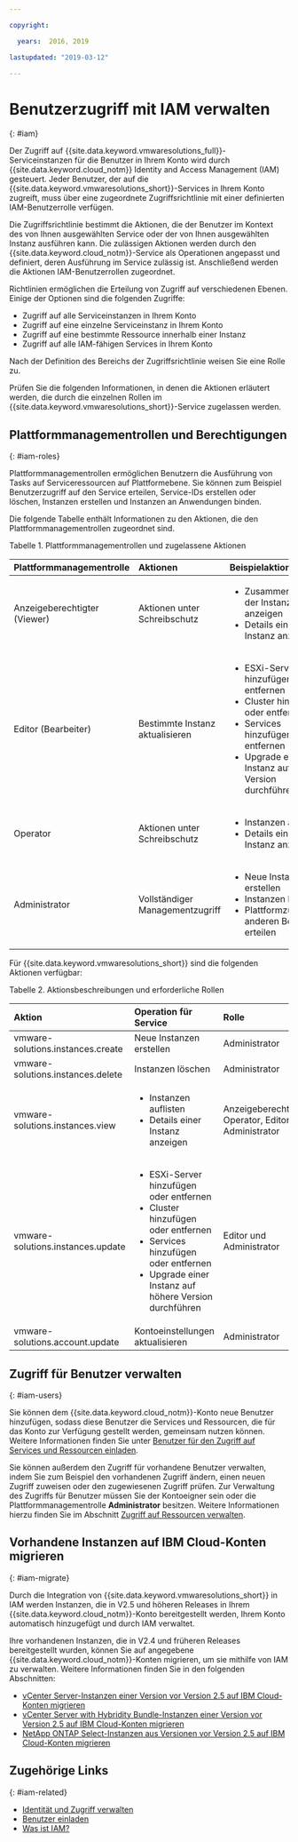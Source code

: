 ```yaml
---

copyright:

  years:  2016, 2019

lastupdated: "2019-03-12"

---
```


# Benutzerzugriff mit IAM verwalten
{: #iam}

Der Zugriff auf {{site.data.keyword.vmwaresolutions_full}}-Serviceinstanzen für die Benutzer in Ihrem Konto wird durch {{site.data.keyword.cloud_notm}} Identity and Access Management (IAM) gesteuert. Jeder Benutzer, der auf die {{site.data.keyword.vmwaresolutions_short}}-Services in Ihrem Konto zugreift, muss über eine zugeordnete Zugriffsrichtlinie mit einer definierten IAM-Benutzerrolle verfügen.

Die Zugriffsrichtlinie bestimmt die Aktionen, die der Benutzer im Kontext des von Ihnen ausgewählten Service oder der von Ihnen ausgewählten Instanz ausführen kann. Die zulässigen Aktionen werden durch den {{site.data.keyword.cloud_notm}}-Service als Operationen angepasst und definiert, deren Ausführung im Service zulässig ist. Anschließend werden die Aktionen IAM-Benutzerrollen zugeordnet.

Richtlinien ermöglichen die Erteilung von Zugriff auf verschiedenen Ebenen. Einige der Optionen sind die folgenden Zugriffe:

* Zugriff auf alle Serviceinstanzen in Ihrem Konto
* Zugriff auf eine einzelne Serviceinstanz in Ihrem Konto
* Zugriff auf eine bestimmte Ressource innerhalb einer Instanz
* Zugriff auf alle IAM-fähigen Services in Ihrem Konto

Nach der Definition des Bereichs der Zugriffsrichtlinie weisen Sie eine Rolle zu.

Prüfen Sie die folgenden Informationen, in denen die Aktionen erläutert werden, die durch die einzelnen Rollen im {{site.data.keyword.vmwaresolutions_short}}-Service zugelassen werden.

## Plattformmanagementrollen und Berechtigungen
{: #iam-roles}

Plattformmanagementrollen ermöglichen Benutzern die Ausführung von Tasks auf Serviceressourcen auf Plattformebene. Sie können zum Beispiel Benutzerzugriff auf den Service erteilen, Service-IDs erstellen oder löschen, Instanzen erstellen und Instanzen an Anwendungen binden.

Die folgende Tabelle enthält Informationen zu den Aktionen, die den Plattformmanagementrollen zugeordnet sind.

Tabelle 1. Plattformmanagementrollen und zugelassene Aktionen

| Plattformmanagementrolle | Aktionen | Beispielaktionen |
|:----------------- |:----------------- |:----------------- |
| Anzeigeberechtigter (Viewer) | Aktionen unter Schreibschutz | <ul><li>Zusammenfassung der Instanzen anzeigen</li><li>Details einer Instanz anzeigen</li></ul>|
| Editor (Bearbeiter) | Bestimmte Instanz aktualisieren |<ul><li>ESXi-Server hinzufügen oder entfernen</li><li>Cluster hinzufügen oder entfernen</li><li>Services hinzufügen oder entfernen</li><li>Upgrade einer Instanz auf höhere Version durchführen</li></ul> |
| Operator | Aktionen unter Schreibschutz | <ul><li>Instanzen auflisten</li><li>Details einer Instanz anzeigen</li></ul> |
| Administrator | Vollständiger Managementzugriff |<ul><li>Neue Instanzen erstellen</li><li>Instanzen löschen</li><li>Plattformzugriff anderen Benutzern erteilen</li></ul>|

Für {{site.data.keyword.vmwaresolutions_short}} sind die folgenden Aktionen verfügbar:

Tabelle 2. Aktionsbeschreibungen und erforderliche Rollen

| Aktion | Operation für Service | Rolle |
|:------ |:-------------------- |:---- |
| vmware-solutions.instances.create | Neue Instanzen erstellen | Administrator |
| vmware-solutions.instances.delete | Instanzen löschen | Administrator |
| vmware-solutions.instances.view | <ul><li>Instanzen auflisten</li><li>Details einer Instanz anzeigen</li></ul> | Anzeigeberechtigter, Operator, Editor und Administrator |
| vmware-solutions.instances.update | <ul><li>ESXi-Server hinzufügen oder entfernen</li><li>Cluster hinzufügen oder entfernen</li><li>Services hinzufügen oder entfernen</li><li>Upgrade einer Instanz auf höhere Version durchführen</li></ul> | Editor und Administrator |
| vmware-solutions.account.update | Kontoeinstellungen aktualisieren | Administrator |

## Zugriff für Benutzer verwalten
{: #iam-users}

Sie können dem {{site.data.keyword.cloud_notm}}-Konto neue Benutzer hinzufügen, sodass diese Benutzer die Services und Ressourcen, die für das Konto zur Verfügung gestellt werden, gemeinsam nutzen können. Weitere Informationen finden Sie unter [Benutzer für den Zugriff auf Services und Ressourcen einladen](/docs/services/vmwaresolutions/vmonic?topic=vmware-solutions-iamuserinvite).

Sie können außerdem den Zugriff für vorhandene Benutzer verwalten, indem Sie zum Beispiel den vorhandenen Zugriff ändern, einen neuen Zugriff zuweisen oder den zugewiesenen Zugriff prüfen. Zur Verwaltung des Zugriffs für Benutzer müssen Sie der Kontoeigner sein oder die Plattformmanagementrolle **Administrator** besitzen. Weitere Informationen hierzu finden Sie im Abschnitt [Zugriff auf Ressourcen verwalten](/docs/iam?topic=iam-iammanidaccser).

## Vorhandene Instanzen auf IBM Cloud-Konten migrieren
{: #iam-migrate}

Durch die Integration von {{site.data.keyword.vmwaresolutions_short}} in IAM werden Instanzen, die in V2.5 und höheren Releases in Ihrem {{site.data.keyword.cloud_notm}}-Konto bereitgestellt werden, Ihrem Konto automatisch hinzugefügt und durch IAM verwaltet.

Ihre vorhandenen Instanzen, die in V2.4 und früheren Releases bereitgestellt wurden, können Sie auf angegebene {{site.data.keyword.cloud_notm}}-Konten migrieren, um sie mithilfe von IAM zu verwalten. Weitere Informationen finden Sie in den folgenden Abschnitten:
* [vCenter Server-Instanzen einer Version vor Version 2.5 auf IBM Cloud-Konten migrieren](/docs/services/vmwaresolutions/vcenter?topic=vmware-solutions-vc_addinstancetousraccount)
* [vCenter Server with Hybridity Bundle-Instanzen einer Version vor Version 2.5 auf IBM Cloud-Konten migrieren](/docs/services/vmwaresolutions/vcenter?topic=vmware-solutions-vc_hybrid_addinstancetousraccount)
* [NetApp ONTAP Select-Instanzen aus Versionen vor Version 2.5 auf IBM Cloud-Konten migrieren](/docs/services/vmwaresolutions/netapp?topic=vmware-solutions-np_addinstancetousraccount)

## Zugehörige Links
{: #iam-related}

* [Identität und Zugriff verwalten](/docs/iam?topic=iam-getstarted)
* [Benutzer einladen](/docs/iam?topic=iam-iamuserinv#iamuserinv)
* [Was ist IAM?](/docs/iam?topic=iam-iamoverview)
